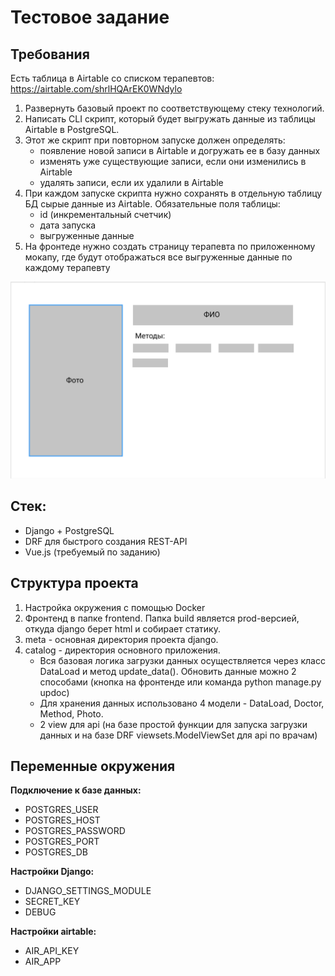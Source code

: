 # Тестовое задание

## Требования

Есть таблица в Airtable со списком терапевтов: https://airtable.com/shrlHQArEK0WNdylo

1. Развернуть базовый проект по соответствующему стеку технологий.
2. Написать CLI скрипт, который будет выгружать данные из таблицы Airtable в PostgreSQL.
3. Этот же скрипт при повторном запуске должен определять:
    - появление новой записи в Airtable и догружать ее в базу данных
    - изменять уже существующие записи, если они изменились в Airtable
    - удалять записи, если их удалили в Airtable
4. При каждом запуске скрипта нужно сохранять в отдельную таблицу БД сырые данные из Airtable. Обязательные поля таблицы:
    - id (инкрементальный счетчик)
    - дата запуска
    - выгруженные данные
5. На фронтеде нужно создать страницу терапевта по приложенному мокапу, где будут отображаться все выгруженные данные по каждому терапевту

![img.png](img.png)

## Стек:

- Django + PostgreSQL
- DRF для быстрого создания REST-API
- Vue.js (требуемый по заданию)


## Структура проекта

1. Настройка окружения с помощью Docker
2. Фронтенд в папке frontend. Папка build является prod-версией, откуда django берет html и собирает статику.
3. meta - основная директория проекта django.
4. catalog - директория основного приложения. 
   - Вся базовая логика загрузки данных осуществляется через класс DataLoad и метод update_data(). Обновить данные можно 2 способами (кнопка на фронтенде или команда python manage.py updoc)
   - Для хранения данных использовано 4 модели - DataLoad, Doctor, Method, Photo.
   - 2 view для api (на базе простой функции для запуска загрузки данных и на базе DRF viewsets.ModelViewSet для api по врачам)
   
## Переменные окружения

**Подключение к базе данных:**

- POSTGRES_USER 
- POSTGRES_HOST
- POSTGRES_PASSWORD
- POSTGRES_PORT
- POSTGRES_DB

**Настройки Django:**

- DJANGO_SETTINGS_MODULE
- SECRET_KEY
- DEBUG

**Настройки airtable:**

- AIR_API_KEY
- AIR_APP



